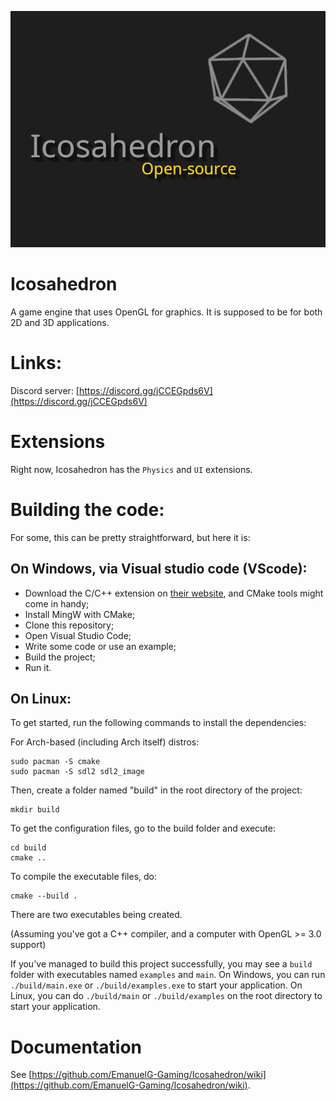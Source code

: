 ![Icosahedron cover art](resources/icosahedron-cover-art.png)

# Icosahedron
A game engine that uses OpenGL for graphics. It is supposed to be for both 2D and 3D applications.

# Links:
Discord server: [https://discord.gg/jCCEGpds6V](https://discord.gg/jCCEGpds6V)

# Extensions
Right now, Icosahedron has the `Physics` and `UI` extensions.

# Building the code:
For some, this can be pretty straightforward, but here it is:

## On Windows, via Visual studio code (VScode):
- Download the C/C++ extension on [their website](https://marketplace.visualstudio.com/items?itemName=ms-vscode.cpptools), and CMake  tools might come in handy;
- Install MingW with CMake;
- Clone this repository;
- Open Visual Studio Code;
- Write some code or use an example;
- Build the project;
- Run it.

## On Linux:
To get started, run the following commands to install the dependencies:

For Arch-based (including Arch itself) distros:
```
sudo pacman -S cmake
sudo pacman -S sdl2 sdl2_image
```

Then, create a folder named "build" in the root directory of the project:
```
mkdir build
```

To get the configuration files, go to the build folder and execute:
```
cd build
cmake ..
```

To compile the executable files, do:
```
cmake --build .
```

There are two executables being created.
 


(Assuming you've got a C++ compiler, and a computer with OpenGL >= 3.0 support)

If you've managed to build this project successfully, you may see a `build` folder with executables named `examples` and `main`.
On Windows, you can run `./build/main.exe` or `./build/examples.exe` to start your application.
On Linux, you can do `./build/main` or `./build/examples` on the root directory to start your application.

# Documentation
See [https://github.com/EmanuelG-Gaming/Icosahedron/wiki](https://github.com/EmanuelG-Gaming/Icosahedron/wiki).
